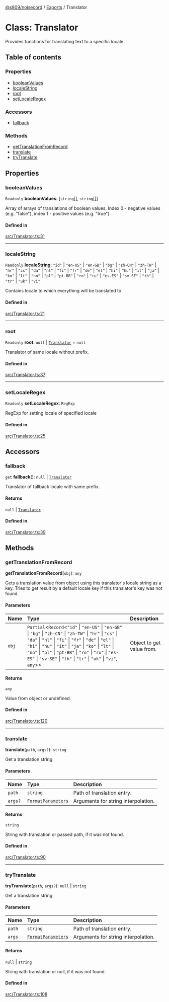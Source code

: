 [@s809/noisecord](../README.md) / [Exports](../modules.md) / Translator

# Class: Translator

Provides functions for translating text to a specific locale.

## Table of contents

### Properties

- [booleanValues](Translator-1.md#booleanvalues)
- [localeString](Translator-1.md#localestring)
- [root](Translator-1.md#root)
- [setLocaleRegex](Translator-1.md#setlocaleregex)

### Accessors

- [fallback](Translator-1.md#fallback)

### Methods

- [getTranslationFromRecord](Translator-1.md#gettranslationfromrecord)
- [translate](Translator-1.md#translate)
- [tryTranslate](Translator-1.md#trytranslate)

## Properties

### booleanValues

 `Readonly` **booleanValues**: [`string`[], `string`[]]

Array of arrays of translations of boolean values.
Index 0 - negative values (e.g. "false"),
index 1 - positive values (e.g. "true").

#### Defined in

[src/Translator.ts:31](https://github.com/s809/noisecord/blob/5de1f63/src/Translator.ts#L31)

___

### localeString

 `Readonly` **localeString**: ``"id"`` \| ``"en-US"`` \| ``"en-GB"`` \| ``"bg"`` \| ``"zh-CN"`` \| ``"zh-TW"`` \| ``"hr"`` \| ``"cs"`` \| ``"da"`` \| ``"nl"`` \| ``"fi"`` \| ``"fr"`` \| ``"de"`` \| ``"el"`` \| ``"hi"`` \| ``"hu"`` \| ``"it"`` \| ``"ja"`` \| ``"ko"`` \| ``"lt"`` \| ``"no"`` \| ``"pl"`` \| ``"pt-BR"`` \| ``"ro"`` \| ``"ru"`` \| ``"es-ES"`` \| ``"sv-SE"`` \| ``"th"`` \| ``"tr"`` \| ``"uk"`` \| ``"vi"``

Contains locale to which everything will be translated to

#### Defined in

[src/Translator.ts:21](https://github.com/s809/noisecord/blob/5de1f63/src/Translator.ts#L21)

___

### root

 `Readonly` **root**: ``null`` \| [`Translator`](Translator-1.md) = `null`

Translator of same locale without prefix.

#### Defined in

[src/Translator.ts:37](https://github.com/s809/noisecord/blob/5de1f63/src/Translator.ts#L37)

___

### setLocaleRegex

 `Readonly` **setLocaleRegex**: `RegExp`

RegExp for setting locale of specified locale

#### Defined in

[src/Translator.ts:25](https://github.com/s809/noisecord/blob/5de1f63/src/Translator.ts#L25)

## Accessors

### fallback

`get` **fallback**(): ``null`` \| [`Translator`](Translator-1.md)

Translator of fallback locale with same prefix.

#### Returns

``null`` \| [`Translator`](Translator-1.md)

#### Defined in

[src/Translator.ts:39](https://github.com/s809/noisecord/blob/5de1f63/src/Translator.ts#L39)

## Methods

### getTranslationFromRecord

**getTranslationFromRecord**(`obj`): `any`

Gets a translation value from object using this translator's locale string as a key.
Tries to get result by a default locale key if this translator's key was not found.

#### Parameters

| Name | Type | Description |
| :------ | :------ | :------ |
| `obj` | `Partial`<`Record`<``"id"`` \| ``"en-US"`` \| ``"en-GB"`` \| ``"bg"`` \| ``"zh-CN"`` \| ``"zh-TW"`` \| ``"hr"`` \| ``"cs"`` \| ``"da"`` \| ``"nl"`` \| ``"fi"`` \| ``"fr"`` \| ``"de"`` \| ``"el"`` \| ``"hi"`` \| ``"hu"`` \| ``"it"`` \| ``"ja"`` \| ``"ko"`` \| ``"lt"`` \| ``"no"`` \| ``"pl"`` \| ``"pt-BR"`` \| ``"ro"`` \| ``"ru"`` \| ``"es-ES"`` \| ``"sv-SE"`` \| ``"th"`` \| ``"tr"`` \| ``"uk"`` \| ``"vi"``, `any`\>\> | Object to get value from. |

#### Returns

`any`

Value from object or undefined.

#### Defined in

[src/Translator.ts:120](https://github.com/s809/noisecord/blob/5de1f63/src/Translator.ts#L120)

___

### translate

**translate**(`path`, `args?`): `string`

Get a translation string.

#### Parameters

| Name | Type | Description |
| :------ | :------ | :------ |
| `path` | `string` | Path of translation entry. |
| `args?` | [`FormatParameters`](../modules/Translator.md#formatparameters) | Arguments for string interpolation. |

#### Returns

`string`

String with translation or passed path, if it was not found.

#### Defined in

[src/Translator.ts:90](https://github.com/s809/noisecord/blob/5de1f63/src/Translator.ts#L90)

___

### tryTranslate

**tryTranslate**(`path`, `args?`): ``null`` \| `string`

Get a translation string.

#### Parameters

| Name | Type | Description |
| :------ | :------ | :------ |
| `path` | `string` | Path of translation entry. |
| `args` | [`FormatParameters`](../modules/Translator.md#formatparameters) | Arguments for string interpolation. |

#### Returns

``null`` \| `string`

String with translation or null, if it was not found.

#### Defined in

[src/Translator.ts:108](https://github.com/s809/noisecord/blob/5de1f63/src/Translator.ts#L108)
